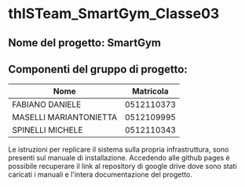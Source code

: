 # thISTeam_SmartGym_Classe03

## Nome del progetto: SmartGym

## Componenti del gruppo di progetto:

| Nome                  |Matricola |
|-----------------------|----------|
| FABIANO DANIELE       |0512110373|
| MASELLI MARIANTONIETTA|0512109995| 
| SPINELLI MICHELE      |0512110343|

Le istruzioni per replicare il sistema sulla propria infrastruttura, sono presenti sul manuale di
installazione. Accedendo alle github pages è possibile recuperare il link al repository di
google drive dove sono stati caricati i manuali e l'intera documentazione del progetto.
